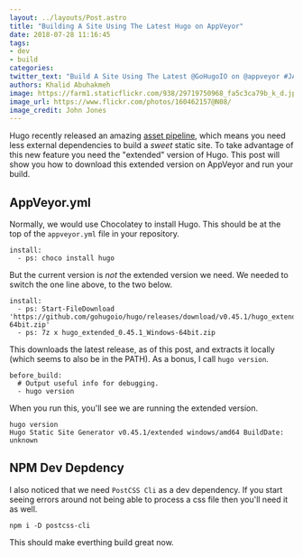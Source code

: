 ```yaml
---
layout: ../layouts/Post.astro
title: "Building A Site Using The Latest Hugo on AppVeyor"
date: 2018-07-28 11:16:45
tags:
- dev
- build
categories:
twitter_text: "Build A Site Using The Latest @GoHugoIO on @appveyor #JAMStack"
authors: Khalid Abuhakmeh
image: https://farm1.staticflickr.com/938/29719750968_fa5c3ca79b_k_d.jpg
image_url: https://www.flickr.com/photos/160462157@N08/
image_credit: John Jones
---
```


Hugo recently released an amazing [asset pipeline](https://gohugo.io/news/0.43-relnotes), which means you need less external dependencies to build a *sweet* static site. To take advantage of this new feature you need the "extended" version of Hugo. This post will show you how to download this extended version on AppVeyor and run your build.

## AppVeyor.yml

Normally, we would use Chocolatey to install Hugo. This should be at the top of the `appveyor.yml` file in your repository.

```
install:
  - ps: choco install hugo
```

But the current version is *not* the extended version we need. We needed to switch the one line above, to the two below.

```
install:
  - ps: Start-FileDownload 'https://github.com/gohugoio/hugo/releases/download/v0.45.1/hugo_extended_0.45.1_Windows-64bit.zip'
  - ps: 7z x hugo_extended_0.45.1_Windows-64bit.zip
```

This downloads the latest release, as of this post, and extracts it locally (which seems to also be in the PATH). As a bonus, I call `hugo version`.

```
before_build:
  # Output useful info for debugging.
  - hugo version
```

When you run this, you'll see we are running the extended version.

```
hugo version
Hugo Static Site Generator v0.45.1/extended windows/amd64 BuildDate: unknown
```

## NPM Dev Depdency

I also noticed that we need `PostCSS Cli` as a dev dependency. If you start seeing errors around not being able to process a css file then you'll need it as well.

```
npm i -D postcss-cli
```

This should make everthing build great now.